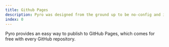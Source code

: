 ```yaml
---
title: Github Pages
description: Pyro was designed from the ground up to be no-config and incredibly fast.
index: 0
---
```


Pyro provides an easy way to publish to GitHub Pages, which comes for free with
every GitHub repository.
